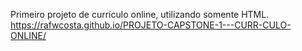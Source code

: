 Primeiro projeto de currículo online, utilizando somente HTML.
https://rafwcosta.github.io/PROJETO-CAPSTONE-1---CURR-CULO-ONLINE/
